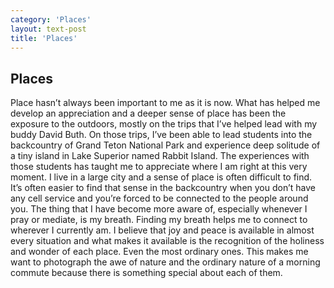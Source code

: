 ```yaml
---
category: 'Places'
layout: text-post
title: 'Places'
---
```

## Places
Place hasn’t always been important to me as it is now. What has helped me develop an appreciation and a deeper sense of place has been the exposure to the outdoors, mostly on the trips that I’ve helped lead with my buddy David Buth. On those trips, I’ve been able to lead students into the backcountry of Grand Teton National Park and experience deep solitude of a tiny island in Lake Superior named Rabbit Island. The experiences with those students has taught me to appreciate where I am right at this very moment. I live in a large city and a sense of place is often difficult to find. It’s often easier to find that sense in the backcountry when you don’t have any cell service and you’re forced to be connected to the people around you. The thing that I have become more aware of, especially whenever I pray or mediate, is my breath. Finding my breath helps me to connect to wherever I currently am. I believe that joy and peace is available in almost every situation and what makes it available is the recognition of the holiness and wonder of each place. Even the most ordinary ones. This makes me want to photograph the awe of nature and the ordinary nature of a morning commute because there is something special about each of them.